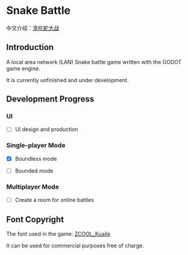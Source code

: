 # Snake Battle

中文介绍：[贪吃蛇大战](/README_CN.md)

## Introduction

A local area network (LAN) Snake battle game written with the GODOT game engine.

It is currently unfinished and under development.

## Development Progress

### UI

- [ ] UI design and production

### Single-player Mode

- [x] Boundless mode

- [ ] Bounded mode

### Multiplayer Mode

- [ ] Create a room for online battles 

## Font Copyright

The font used in the game: [ZCOOL_Kuaile](https://www.zcool.com.cn/special/zcoolfonts/)

It can be used for commercial purposes free of charge.
